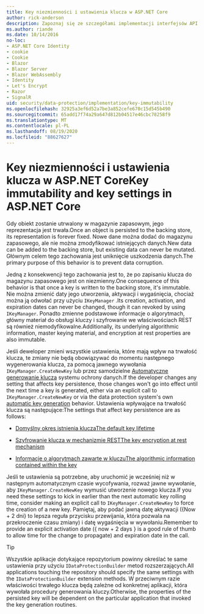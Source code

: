 ```yaml
---
title: Key niezmienności i ustawienia klucza w ASP.NET Core
author: rick-anderson
description: Zapoznaj się ze szczegółami implementacji interfejsów API niezmienności w kluczach ochrony danych ASP.NET Core.
ms.author: riande
ms.date: 10/14/2016
no-loc:
- ASP.NET Core Identity
- cookie
- Cookie
- Blazor
- Blazor Server
- Blazor WebAssembly
- Identity
- Let's Encrypt
- Razor
- SignalR
uid: security/data-protection/implementation/key-immutability
ms.openlocfilehash: 32925a3ef6d52a7be3a852cefe670c15d545b490
ms.sourcegitcommit: 65add17f74a29a647d812b04517e46cbc78258f9
ms.translationtype: MT
ms.contentlocale: pl-PL
ms.lasthandoff: 08/19/2020
ms.locfileid: "88627627"
---
```

# <a name="key-immutability-and-key-settings-in-aspnet-core"></a><span data-ttu-id="518b8-103">Key niezmienności i ustawienia klucza w ASP.NET Core</span><span class="sxs-lookup"><span data-stu-id="518b8-103">Key immutability and key settings in ASP.NET Core</span></span>

<span data-ttu-id="518b8-104">Gdy obiekt zostanie utrwalony w magazynie zapasowym, jego reprezentacja jest trwała.</span><span class="sxs-lookup"><span data-stu-id="518b8-104">Once an object is persisted to the backing store, its representation is forever fixed.</span></span> <span data-ttu-id="518b8-105">Nowe dane można dodać do magazynu zapasowego, ale nie można zmodyfikować istniejących danych.</span><span class="sxs-lookup"><span data-stu-id="518b8-105">New data can be added to the backing store, but existing data can never be mutated.</span></span> <span data-ttu-id="518b8-106">Głównym celem tego zachowania jest uniknięcie uszkodzenia danych.</span><span class="sxs-lookup"><span data-stu-id="518b8-106">The primary purpose of this behavior is to prevent data corruption.</span></span>

<span data-ttu-id="518b8-107">Jedną z konsekwencji tego zachowania jest to, że po zapisaniu klucza do magazynu zapasowego jest on niezmienny.</span><span class="sxs-lookup"><span data-stu-id="518b8-107">One consequence of this behavior is that once a key is written to the backing store, it's immutable.</span></span> <span data-ttu-id="518b8-108">Nie można zmienić daty jego utworzenia, aktywacji i wygaśnięcia, chociaż można ją odwołać przy użyciu `IKeyManager` .</span><span class="sxs-lookup"><span data-stu-id="518b8-108">Its creation, activation, and expiration dates can never be changed, though it can revoked by using `IKeyManager`.</span></span> <span data-ttu-id="518b8-109">Ponadto zmienne podstawowe informacje o algorytmach, główny materiał do obsługi kluczy i szyfrowanie we właściwościach REST są również niemodyfikowalne.</span><span class="sxs-lookup"><span data-stu-id="518b8-109">Additionally, its underlying algorithmic information, master keying material, and encryption at rest properties are also immutable.</span></span>

<span data-ttu-id="518b8-110">Jeśli deweloper zmieni wszystkie ustawienia, które mają wpływ na trwałość klucza, te zmiany nie będą obowiązywać do momentu następnego wygenerowania klucza, za pomocą jawnego wywołania `IKeyManager.CreateNewKey` lub przez samodzielne [Automatyczne generowanie klucza](xref:security/data-protection/implementation/key-management#data-protection-implementation-key-management) systemu ochrony danych.</span><span class="sxs-lookup"><span data-stu-id="518b8-110">If the developer changes any setting that affects key persistence, those changes won't go into effect until the next time a key is generated, either via an explicit call to `IKeyManager.CreateNewKey` or via the data protection system's own [automatic key generation](xref:security/data-protection/implementation/key-management#data-protection-implementation-key-management) behavior.</span></span> <span data-ttu-id="518b8-111">Ustawienia wpływające na trwałość klucza są następujące:</span><span class="sxs-lookup"><span data-stu-id="518b8-111">The settings that affect key persistence are as follows:</span></span>

* [<span data-ttu-id="518b8-112">Domyślny okres istnienia klucza</span><span class="sxs-lookup"><span data-stu-id="518b8-112">The default key lifetime</span></span>](xref:security/data-protection/implementation/key-management#data-protection-implementation-key-management)

* [<span data-ttu-id="518b8-113">Szyfrowanie klucza w mechanizmie REST</span><span class="sxs-lookup"><span data-stu-id="518b8-113">The key encryption at rest mechanism</span></span>](xref:security/data-protection/implementation/key-encryption-at-rest)

* [<span data-ttu-id="518b8-114">Informacje o algorytmach zawarte w kluczu</span><span class="sxs-lookup"><span data-stu-id="518b8-114">The algorithmic information contained within the key</span></span>](xref:security/data-protection/configuration/overview#changing-algorithms-with-usecryptographicalgorithms)

<span data-ttu-id="518b8-115">Jeśli te ustawienia są potrzebne, aby uruchomić je wcześniej niż w następnym automatycznym czasie wycofywania, rozważ jawne wywołanie, aby `IKeyManager.CreateNewKey` wymusić utworzenie nowego klucza.</span><span class="sxs-lookup"><span data-stu-id="518b8-115">If you need these settings to kick in earlier than the next automatic key rolling time, consider making an explicit call to `IKeyManager.CreateNewKey` to force the creation of a new key.</span></span> <span data-ttu-id="518b8-116">Pamiętaj, aby podać jawną datę aktywacji ({Now + 2 dni} to lepsza reguła przycisku przewijania, która pozwala na przekroczenie czasu zmiany) i datę wygaśnięcia w wywołaniu.</span><span class="sxs-lookup"><span data-stu-id="518b8-116">Remember to provide an explicit activation date ({ now + 2 days } is a good rule of thumb to allow time for the change to propagate) and expiration date in the call.</span></span>

>[!TIP]
> <span data-ttu-id="518b8-117">Wszystkie aplikacje dotykające repozytorium powinny określać te same ustawienia przy użyciu `IDataProtectionBuilder` metod rozszerzających.</span><span class="sxs-lookup"><span data-stu-id="518b8-117">All applications touching the repository should specify the same settings with the `IDataProtectionBuilder` extension methods.</span></span> <span data-ttu-id="518b8-118">W przeciwnym razie właściwości trwałego klucza będą zależne od konkretnej aplikacji, która wywołała procedury generowania kluczy.</span><span class="sxs-lookup"><span data-stu-id="518b8-118">Otherwise, the properties of the persisted key will be dependent on the particular application that invoked the key generation routines.</span></span>

